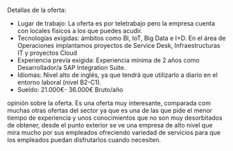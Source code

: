 Detallas de la oferta:
 - Lugar de trabajo: La oferta es por teletrabajo pero la empresa cuenta con
 locales fisicos a los que puedes acudir.
 - Tecnologías exigidas: ámbitos como BI, IoT, Big Data e I+D. En el área de
 Operaciones implantamos proyectos de Service Desk, Infraestructuras IT
 y proyectos Cloud
 - Experiencia previa exigida: Experiencia mínima de 2 años como
 Desarrollador/a SAP Integration Suite.
 - Idiomas: Nivel alto de inglés, ya que tendrá que utilizarlo a diario en el
 entorno laboral (nivel B2-C1).
 - Sueldo: 21.000€- 36.000€ Bruto/año
 
opinión sobre la oferta.
 Es una oferta muy interesante, comparada com muchas otras ofertas del sector ya
 que es una de las que pide el menor tiempo de experiencia y unos conocimientos
 que no son muy desorbitados de obtener, desde el punto exterior se ve una
 empresa de alto nivel que mira mucho por sus empleados ofreciendo variedad de
 servicios para que los empleados puedan disfrutarlos cuando necesiten.
